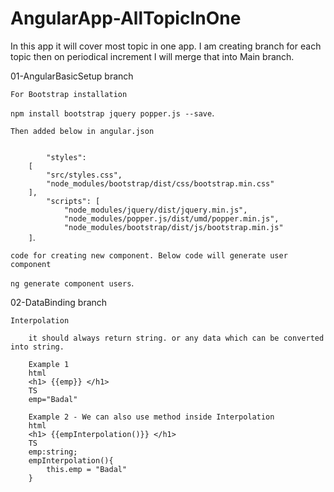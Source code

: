 # AngularApp-AllTopicInOne
In this app it will cover most topic in one app. I am creating branch for each topic then on periodical increment I will merge that into Main branch. 

01-AngularBasicSetup branch

    For Bootstrap installation 
<code>npm install bootstrap jquery popper.js --save</code>.


    Then added below in angular.json

<code>         
        "styles": 
    [
        "src/styles.css",
        "node_modules/bootstrap/dist/css/bootstrap.min.css"
    ],
        "scripts": [
            "node_modules/jquery/dist/jquery.min.js",
            "node_modules/popper.js/dist/umd/popper.min.js",
            "node_modules/bootstrap/dist/js/bootstrap.min.js"
    ]</code>.

    code for creating new component. Below code will generate user component
<code>ng generate component users</code>.

02-DataBinding branch

    Interpolation

        it should always return string. or any data which can be converted into string.
        
        Example 1
        html
        <h1> {{emp}} </h1>
        TS
        emp="Badal"

        Example 2 - We can also use method inside Interpolation
        html
        <h1> {{empInterpolation()}} </h1>
        TS
        emp:string;
        empInterpolation(){
            this.emp = "Badal"
        }


